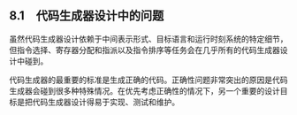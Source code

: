 ## 8.1　代码生成器设计中的问题

虽然代码生成器设计依赖于中间表示形式、目标语言和运行时刻系统的特定细节，但指令选择、寄存器分配和指派以及指令排序等任务会在几乎所有的代码生成器设计中碰到。

代码生成器的最重要的标准是生成正确的代码。正确性问题非常突出的原因是代码生成器会碰到很多种特殊情况。在优先考虑正确性的情况下，另一个重要的设计目标是把代码生成器设计得易于实现、测试和维护。